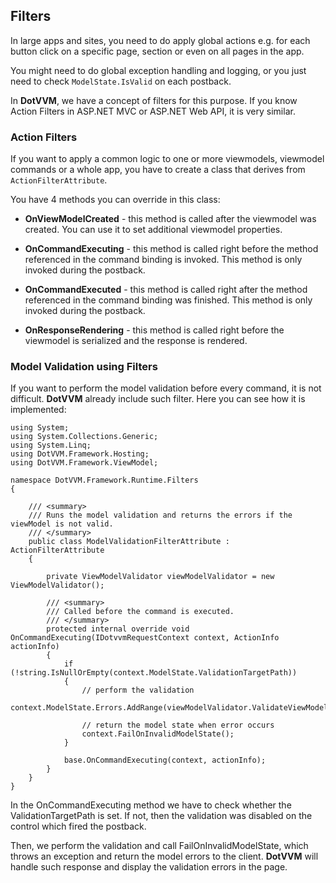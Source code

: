 ## Filters

In large apps and sites, you need to do apply global actions e.g. for each button click
on a specific page, section or even on all pages in the app.

You might need to do global exception handling and logging, or you just need to check
`ModelState.IsValid` on each postback.

In **DotVVM**, we have a concept of filters for this purpose. If you know Action Filters
in ASP.NET MVC or ASP.NET Web API, it is very similar.


### Action Filters

If you want to apply a common logic to one or more viewmodels, viewmodel commands or 
a whole app, you have to create a class that derives from `ActionFilterAttribute`.

You have 4 methods you can override in this class:

+ **OnViewModelCreated** - this method is called after the viewmodel was created. 
You can use it to set additional viewmodel properties.

+ **OnCommandExecuting** - this method is called right before the method referenced in
the command binding is invoked. This method is only invoked during the postback.

+ **OnCommandExecuted** - this method is called right after the method referenced in
the command binding was finished. This method is only invoked during the postback.

+ **OnResponseRendering** - this method is called right before the viewmodel is serialized
and the response is rendered.



### Model Validation using Filters

If you want to perform the model validation before every command, it is not difficult.
**DotVVM** already include such filter. Here you can see how it is implemented:

```CSHARP
using System;
using System.Collections.Generic;
using System.Linq;
using DotVVM.Framework.Hosting;
using DotVVM.Framework.ViewModel;

namespace DotVVM.Framework.Runtime.Filters
{

    /// <summary>
    /// Runs the model validation and returns the errors if the viewModel is not valid.
    /// </summary>
    public class ModelValidationFilterAttribute : ActionFilterAttribute
    {

        private ViewModelValidator viewModelValidator = new ViewModelValidator();

        /// <summary>
        /// Called before the command is executed.
        /// </summary>
        protected internal override void OnCommandExecuting(IDotvvmRequestContext context, ActionInfo actionInfo)
        {
            if (!string.IsNullOrEmpty(context.ModelState.ValidationTargetPath))
            {
                // perform the validation
                context.ModelState.Errors.AddRange(viewModelValidator.ValidateViewModel(context.ModelState.ValidationTarget));

                // return the model state when error occurs
                context.FailOnInvalidModelState();
            }

            base.OnCommandExecuting(context, actionInfo);
        }
    }
}
```

In the OnCommandExecuting method we have to check whether the ValidationTargetPath is set. If not, then
the validation was disabled on the control which fired the postback.

Then, we perform the validation and call FailOnInvalidModelState, which throws an exception and return
the model errors to the client. **DotVVM** will handle such response and display the validation errors
in the page.
